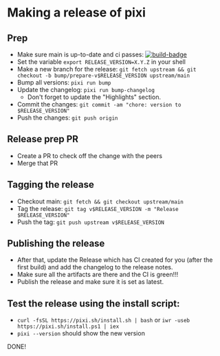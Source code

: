 # Making a release of pixi

## Prep
- Make sure main is up-to-date and ci passes: [![build-badge](https://img.shields.io/github/actions/workflow/status/prefix-dev/pixi/rust.yml?style=flat-square&branch=main)](https://github.com/prefix-dev/pixi/actions/workflows/rust.yml?query=branch%3Amain+)
- Set the variable `export RELEASE_VERSION=X.Y.Z` in your shell
- Make a new branch for the release: `git fetch upstream && git checkout -b bump/prepare-v$RELEASE_VERSION upstream/main`
- Bump all versions: `pixi run bump`
- Update the changelog: `pixi run bump-changelog`
  - Don't forget to update the "Highlights" section.
- Commit the changes: `git commit -am "chore: version to $RELEASE_VERSION"`
- Push the changes: `git push origin`
 
## Release prep PR
- Create a PR to check off the change with the peers
- Merge that PR

## Tagging the release
- Checkout main: `git fetch && git checkout upstream/main`
- Tag the release: `git tag v$RELEASE_VERSION -m "Release $RELEASE_VERSION"`
- Push the tag: `git push upstream v$RELEASE_VERSION`

## Publishing the release
- After that, update the Release which has CI created for you (after the first build) and add the changelog to the release notes.
- Make sure all the artifacts are there and the CI is green!!!
- Publish the release and make sure it is set as latest.

## Test the release using the install script:
- `curl -fsSL https://pixi.sh/install.sh | bash` or `iwr -useb https://pixi.sh/install.ps1 | iex`
- `pixi --version` should show the new version

DONE!
